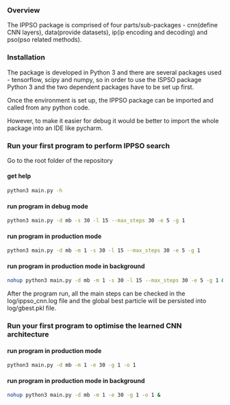 ### Overview

The IPPSO package is comprised of four parts/sub-packages - cnn(define CNN layers), data(provide datasets), ip(ip encoding and decoding) and pso(pso related methods).  

### Installation

The package is developed in Python 3 and there are several packages used - tensorflow, scipy and numpy, so in order to use the ISPSO package Python 3 and the two dependent packages have to be set up first. 

Once the environment is set up, the IPPSO package can be imported and called from any python code. 

However, to make it easier for debug it would be better to import the whole package into an IDE like pycharm. 

### Run your first program to perform IPPSO search

Go to the root folder of the repository

#### get help

```bash
python3 main.py -h
```

#### run program in debug mode

```bash
python3 main.py -d mb -s 30 -l 15 --max_steps 30 -e 5 -g 1
```

#### run program in production mode
 
```bash
python3 main.py -d mb -m 1 -s 30 -l 15 --max_steps 30 -e 5 -g 1
``` 

#### run program in production mode in background
 
```bash
nohup python3 main.py -d mb -m 1 -s 30 -l 15 --max_steps 30 -e 5 -g 1 &
```

After the program run, all the main steps can be checked in the log/ippso_cnn.log file and the global best particle will be persisted into log/gbest.pkl file.

### Run your first program to optimise the learned CNN architecture

#### run program in production mode
 
```bash
python3 main.py -d mb -m 1 -e 30 -g 1 -o 1
```

#### run program in production mode in background
 
```bash
nohup python3 main.py -d mb -m 1 -e 30 -g 1 -o 1 &
```
